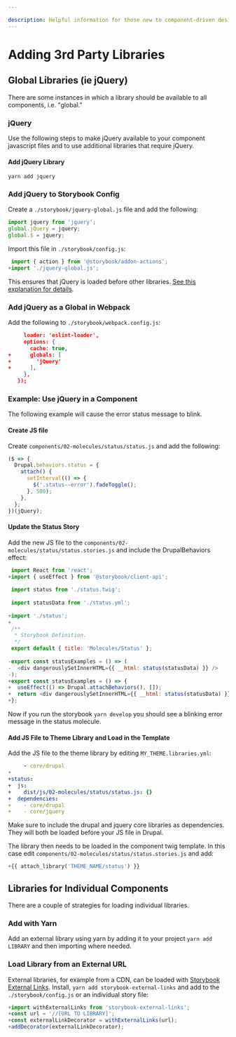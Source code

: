 ```yaml
---

description: Helpful information for those new to component-driven design
---
```


# Adding 3rd Party Libraries 

## Global Libraries (ie jQuery)

There are some instances in which a library should be available to all components, i.e. "global."

### jQuery

Use the following steps to make jQuery available to your component javascript files and to use additional libraries that require jQuery.

#### Add jQuery Library

```
yarn add jquery
```

### Add jQuery to Storybook Config

Create a ``./storybook/jquery-global.js`` file and add the following:

```javascript
import jquery from 'jquery';
global.jQuery = jquery;
global.$ = jquery;
```

Import this file in ``./storybook/config.js``:

```javascript
 import { action } from '@storybook/addon-actions';
+import './jquery-global.js';

```

This ensures that jQuery is loaded before other libraries. [See this explanation for details](https://stackoverflow.com/a/39820703). 

### Add jQuery as a Global in Webpack

Add the following to ``./storybook/webpack.config.js``:

```json
     loader: 'eslint-loader',
     options: {
       cache: true,
+      globals: [
+        'jQuery'
+      ],
     },
   });
```

### Example: Use jQuery in a Component

The following example will cause the error status message to blink.

#### Create JS file

Create ``components/02-molecules/status/status.js`` and add the following:

```javascript
($ => {
  Drupal.behaviors.status = {
    attach() {
      setInterval(() => {
        $('.status--error').fadeToggle();
      }, 500);
    },
  };
})(jQuery);
```

#### Update the Status Story

Add the new JS file to the ``components/02-molecules/status/status.stories.js`` and include the DrupalBehaviors effect:

```javascript
 import React from 'react';
+import { useEffect } from '@storybook/client-api';
 
 import status from './status.twig';
 
 import statusData from './status.yml';
 
+import './status';
+
 /**
  * Storybook Definition.
  */
 export default { title: 'Molecules/Status' };
 
-export const statusExamples = () => (
-  <div dangerouslySetInnerHTML={{ __html: status(statusData) }} />
-);
+export const statusExamples = () => {
+  useEffect(() => Drupal.attachBehaviors(), []);
+  return <div dangerouslySetInnerHTML={{ __html: status(statusData) }} />;
+};
```

Now if you run the storybook ``yarn develop`` you should see a blinking error message in the status molecule.

#### Add JS File to Theme Library and Load in the Template

Add the JS file to the theme library by editing ``MY_THEME.libraries.yml``:

```yml
     - core/drupal
+
+status:
+  js:
+    dist/js/02-molecules/status/status.js: {}
+  dependencies:
+    - core/drupal
+    - core/jquery
```

Make sure to include the drupal and jquery core libraries as dependencies. They will both be loaded before your JS file in Drupal.

The library then needs to be loaded in the component twig template. In this case edit ``components/02-molecules/status/status.stories.js`` and add:

```php
+{{ attach_library('THEME_NAME/status') }}
```

## Libraries for Individual Components

There are a couple of strategies for loading individual libraries.

### Add with Yarn

Add an external library using yarn by adding it to your project ``yarn add LIBRARY`` and then importing where needed.

### Load Library from an External URL

External libraries, for example from a CDN, can be loaded with [Storybook External Links](https://github.com/jhta/storybook-external-links). Install, ``yarn add storybook-external-links`` and add to the  ``./storybook/config.js`` or an individual story file:

```javascript
+import withExternalLinks from 'storybook-external-links';
+const url = '//[URL TO LIBRARY]';
+const externalLinkDecorator = withExternalLinks(url);
+addDecorator(externalLinkDecorator);
```


